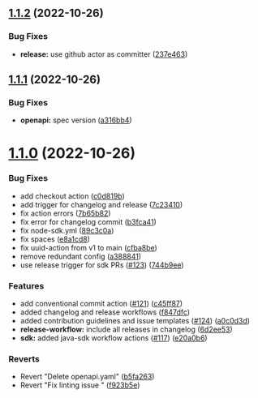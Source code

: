 ## [1.1.2](https://github.com/whispir/openapi/compare/v1.1.1...v1.1.2) (2022-10-26)


### Bug Fixes

* **release:** use github actor as committer ([237e463](https://github.com/whispir/openapi/commit/237e4634c5bd95848eec97e122cbdaa63ace2593))



## [1.1.1](https://github.com/whispir/openapi/compare/v1.1.0...v1.1.1) (2022-10-26)


### Bug Fixes

* **openapi:** spec version ([a316bb4](https://github.com/whispir/openapi/commit/a316bb4304609c13a0865afef8f7da441dac9d21))



# [1.1.0](https://github.com/whispir/openapi/compare/f923b5ea442efbe8383d9cc8e48438a4a546bd65...v1.1.0) (2022-10-26)


### Bug Fixes

* add checkout action ([c0d819b](https://github.com/whispir/openapi/commit/c0d819bb45b7ead96430e82452b3f20af0f2cfd9))
* add trigger for changelog and release ([7c23410](https://github.com/whispir/openapi/commit/7c23410502f176407ddfe116dcc30e89b20bd33b))
* fix action errors ([7b65b82](https://github.com/whispir/openapi/commit/7b65b821960ff61ecf058378143f65be9babc37a))
* fix error for changelog commit ([b3fca41](https://github.com/whispir/openapi/commit/b3fca416d1152f5b16617ce0749ccf7bf4acfd64))
* fix node-sdk.yml ([89c3c0a](https://github.com/whispir/openapi/commit/89c3c0a55a230f0fd98c1958c172671ef804f91a))
* fix spaces ([e8a1cd8](https://github.com/whispir/openapi/commit/e8a1cd854c6cbc80ace4a74acee66bb3c14bd6be))
* fix uuid-action from v1 to main ([cfba8be](https://github.com/whispir/openapi/commit/cfba8be3c4a6a9a17da8a87e7e7abfb58d09711f))
* remove redundant config ([a388841](https://github.com/whispir/openapi/commit/a388841fa72379e5c9cea9f8884b59e18f6f0bb2))
* use release trigger for sdk PRs ([#123](https://github.com/whispir/openapi/issues/123)) ([744b9ee](https://github.com/whispir/openapi/commit/744b9eebca2631087ead4fa9b6ba43f57a18338d))


### Features

* add conventional commit action ([#121](https://github.com/whispir/openapi/issues/121)) ([c45ff87](https://github.com/whispir/openapi/commit/c45ff877b4b925ec9beef034898d5977f29c6a6c))
* added changelog and release workflows ([f847dfc](https://github.com/whispir/openapi/commit/f847dfc9f11981d729e21808798be7a4262881ac))
* added contribution guidelines and issue templates ([#124](https://github.com/whispir/openapi/issues/124)) ([a0c0d3d](https://github.com/whispir/openapi/commit/a0c0d3d459495f6fd8cce8dbd018813740071377))
* **release-workflow:** include all releases in changelog ([6d2ee53](https://github.com/whispir/openapi/commit/6d2ee5383cf4de911e0959efd8fd74d74e84e593))
* **sdk:** added java-sdk workflow actions ([#117](https://github.com/whispir/openapi/issues/117)) ([e20a0b6](https://github.com/whispir/openapi/commit/e20a0b68eda8d156c5e3a4f08e4a3d216e34bd1f))


### Reverts

* Revert "Delete openapi.yaml" ([b5fa263](https://github.com/whispir/openapi/commit/b5fa2636c63be73889f9650660f61ac208e8cecc))
* Revert "Fix linting issue " ([f923b5e](https://github.com/whispir/openapi/commit/f923b5ea442efbe8383d9cc8e48438a4a546bd65))



